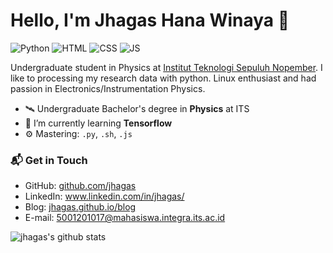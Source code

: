 # Hello, I'm Jhagas Hana Winaya 👋

![Python](https://img.shields.io/badge/Python-Intermediate-yellow)
![HTML](https://img.shields.io/badge/HTML-Expert-orange)
![CSS](https://img.shields.io/badge/CSS-Intermediate-blue)
![JS](https://img.shields.io/badge/Javascript-Intermediate-orange)

Undergraduate student in Physics at [Institut Teknologi Sepuluh Nopember](https://its.ac.id). I like to processing my research data with python. Linux enthusiast and had passion in Electronics/Instrumentation Physics.

- 🛰 Undergraduate Bachelor's degree in **Physics** at ITS
- 🌱 I’m currently learning **Tensorflow**
- ⚙️ Mastering: `.py`, `.sh`, `.js`

### 📬 Get in Touch

- GitHub: [github.com/jhagas][github]
- LinkedIn: www.linkedin.com/in/jhagas/
- Blog: [jhagas.github.io/blog][site]
- E-mail: 5001201017@mahasiswa.integra.its.ac.id

![jhagas's github stats](https://github-readme-stats.vercel.app/api?username=jhagas&show_icons=true&hide_border=true)

[github]: https://github.com/jhagas
[site]: https://jhagas.github.io/blog

